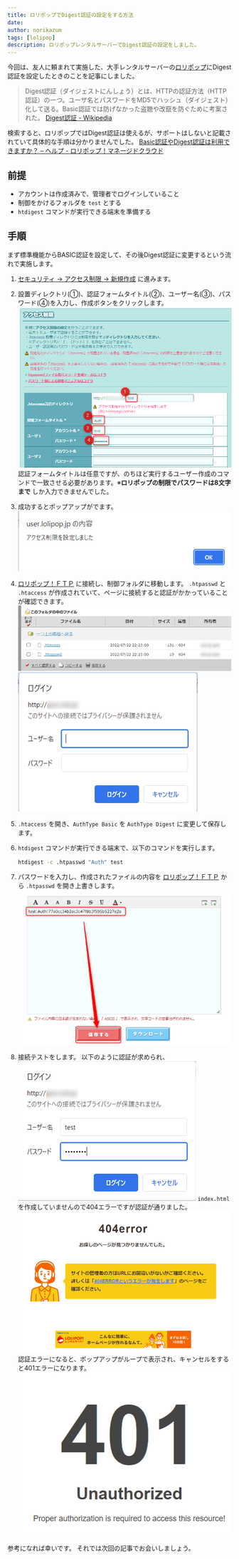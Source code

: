 ```yaml
---
title: ロリポップでDigest認証の設定をする方法
date: 
author: norikazum
tags: [lolipop]
description: ロリポップレンタルサーバーでDigest認証の設定をしました。
---
```


今回は、友人に頼まれて実施した、大手レンタルサーバーの[ロリポップ](https://lolipop.jp/)にDigest認証を設定したときのことを記事にしました。

> Digest認証（ダイジェストにんしょう）とは、HTTPの認証方法（HTTP認証）の一つ。ユーザ名とパスワードをMD5でハッシュ（ダイジェスト）化して送る。Basic認証では防げなかった盗聴や改竄を防ぐために考案された。
[Digest認証 - Wikipedia](https://ja.wikipedia.org/wiki/Digest%E8%AA%8D%E8%A8%BC)

検索すると、ロリポップではDigest認証は使えるが、サポートはしないと記載されていて具体的な手順は分かりませんでした。
[Basic認証やDigest認証は利用できますか？ – ヘルプ - ロリポップ！マネージドクラウド](https://support.mc.lolipop.jp/hc/ja/articles/360053343374-Basic%E8%AA%8D%E8%A8%BC%E3%82%84Digest%E8%AA%8D%E8%A8%BC%E3%81%AF%E5%88%A9%E7%94%A8%E3%81%A7%E3%81%8D%E3%81%BE%E3%81%99%E3%81%8B-)

## 前提
- アカウントは作成済みで、管理者でログインしていること
- 制御をかけるフォルダを `test` とする
- `htdigest` コマンドが実行できる端末を準備する

## 手順

まず標準機能からBASIC認証を設定して、その後Digest認証に変更するという流れで実施します。

1. [セキュリティ -> アクセス制限 -> 新規作成](https://user.lolipop.jp/?mode=htaccess&state=htacre) に進みます。 

1. 設置ディレクトリ(①)、認証フォームタイトル(②)、ユーザー名(③)、パスワード(④)を入力し、作成ボタンをクリックします。
    ![](images/2022-07-22_22h19_41.png)
    認証フォームタイトルは任意ですが、のちほど実行するユーザー作成のコマンドで一致させる必要があります。※**ロリポップの制限でパスワードは8文字まで** しか入力できませんでした。

1. 成功するとポップアップがでます。
    ![](images/2022-07-22_22h23_39.png)

1. [ロリポップ！ＦＴＰ](https://lolipopftp.lolipop.jp/dir/list/) に接続し、制御フォルダに移動します。
    `.htpasswd` と `.htaccess` が作成されていて、ページに接続すると認証がかかっていることが確認できます。
    ![](images/2022-07-22_22h25_24.png)
    ![](images/2022-07-22_22h26_44.png)

1. `.htaccess` を開き、`AuthType Basic` を `AuthType Digest` に変更して保存します。

1. `htdigest` コマンドが実行できる端末で、以下のコマンドを実行します。
    ```bash
    htdigest -c .htpasswd "Auth" test
    ```

1. パスワードを入力し、作成されたファイルの内容を [ロリポップ！ＦＴＰ](https://lolipopftp.lolipop.jp/dir/list/) から `.htpasswd` を開き上書きします。
    ![](images/2022-07-22_22h31_54.png)

1. 接続テストをします。
    以下のように認証が求められ、
    ![](images/2022-07-22_22h32_49.png)
    `index.html` を作成していませんので404エラーですが認証が通りました。
    ![](images/2022-07-22_22h34_00.png)
    認証エラーになると、ポップアップがループで表示され、キャンセルをすると401エラーになります。
    ![](images/2022-07-22_22h36_24.png)

参考になれば幸いです。
それでは次回の記事でお会いしましょう。
